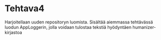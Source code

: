 # Tehtava4
Harjoitellaan uuden repositoryn luomista.
Sisältää aiemmassa tehtävässä luodun AppLoggerin, jolla voidaan tulostaa tekstiä hyödyntäen humanizer-kirjastoa
